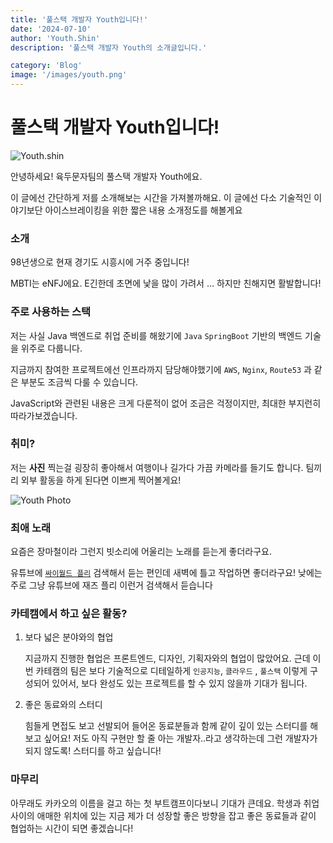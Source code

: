 ```yaml
---
title: '풀스택 개발자 Youth입니다!'
date: '2024-07-10'
author: 'Youth.Shin'
description: '풀스택 개발자 Youth의 소개글입니다.'

category: 'Blog'
image: '/images/youth.png'
---
```


# 풀스택 개발자 Youth입니다!

![Youth.shin](/images/youth.png)

안녕하세요! 육두문자팀의 풀스택 개발자 Youth에요.

이 글에선 간단하게 저를 소개해보는 시간을 가져볼까해요. 이 글에선 다소 기술적인 이야기보단 아이스브레이킹을 위한 짧은 내용 소개정도를 해볼게요

### 소개

98년생으로 현재 경기도 시흥시에 거주 중입니다!

MBTI는 eNFJ에요. E긴한데 초면에 낯을 많이 가려서 … 하지만 친해지면 활발합니다!

### 주로 사용하는 스택

저는 사실 Java 백엔드로 취업 준비를 해왔기에 `Java` `SpringBoot` 기반의 백엔드 기술을 위주로 다룹니다.

지금까지 참여한 프로젝트에선 인프라까지 담당해야했기에 `AWS`, `Nginx`, `Route53` 과 같은 부분도 조금씩 다룰 수 있습니다.

JavaScript와 관련된 내용은 크게 다룬적이 없어 조금은 걱정이지만, 최대한 부지런히 따라가보겠습니다.

### 취미?

저는 **사진** 찍는걸 굉장히 좋아해서 여행이나 길가다 가끔 카메라를 들기도 합니다. 팀끼리 외부 활동을 하게 된다면 이쁘게 찍어볼게요!

![Youth Photo](/images/youth1.jpeg)

### 최애 노래

요즘은 장마철이라 그런지 빗소리에 어울리는 노래를 듣는게 좋더라구요.

유튜브에 [`싸이월드 플리`](https://www.youtube.com/watch?v=TdAzSVJLlmg) 검색해서 듣는 편인데 새벽에 틀고 작업하면 좋더라구요! 낮에는 주로 그냥 유튜브에 재즈 플리 이런거 검색해서 듣습니다

### 카테캠에서 하고 싶은 활동?

1. 보다 넓은 분야와의 협업

   지금까지 진행한 협업은 프론트엔드, 디자인, 기획자와의 협업이 많았어요. 근데 이번 카테캠의 팀은 보다 기술적으로 디테일하게 `인공지능`, `클라우드` , `풀스택` 이렇게 구성되어 있어서, 보다 완성도 있는 프로젝트를 할 수 있지 않을까 기대가 됩니다.

2. 좋은 동료와의 스터디

   힘들게 면접도 보고 선발되어 들어온 동료분들과 함께 같이 깊이 있는 스터디를 해보고 싶어요! 저도 아직 구현만 할 줄 아는 개발자..라고 생각하는데 그런 개발자가 되지 않도록! 스터디를 하고 싶습니다!

### 마무리

아무래도 카카오의 이름을 걸고 하는 첫 부트캠프이다보니 기대가 큰데요. 학생과 취업 사이의 애매한 위치에 있는 지금 제가 더 성장할 좋은 방향을 잡고 좋은 동료들과 같이 협업하는 시간이 되면 좋겠습니다!
